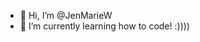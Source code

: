 - 👋 Hi, I’m @JenMarieW
- 🌱 I’m currently learning how to code!
:))))

<!---
JenMarieW/JenMarieW is a ✨ special ✨ repository because its `README.md` (this file) appears on your GitHub profile.
You can click the Preview link to take a look at your changes.
--->
